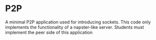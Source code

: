 # P2P
A minimal P2P application used for introducing sockets. This code only implements the functionality of a napster-like server. Students must implement the peer side of this application
